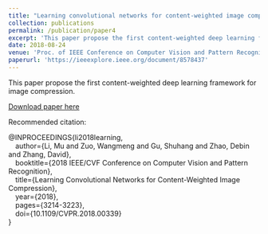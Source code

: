 ```yaml
---
title: "Learning convolutional networks for content-weighted image compression"
collection: publications
permalink: /publication/paper4
excerpt: 'This paper propose the first content-weighted deep learning framework for image compression.'
date: 2018-08-24
venue: 'Proc. of IEEE Conference on Computer Vision and Pattern Recognition (CVPR)'
paperurl: 'https://ieeexplore.ieee.org/document/8578437'
---
```

This paper propose the first content-weighted deep learning framework for image compression.

[Download paper here](https://ieeexplore.ieee.org/document/8578437)

Recommended citation: 

@INPROCEEDINGS{li2018learning,  
&emsp;author={Li, Mu and Zuo, Wangmeng and Gu, Shuhang and Zhao, Debin and Zhang, David},  
&emsp;booktitle={2018 IEEE/CVF Conference on Computer Vision and Pattern Recognition},   
&emsp;title={Learning Convolutional Networks for Content-Weighted Image Compression},   
&emsp;year={2018},  
&emsp;pages={3214-3223},  
&emsp;doi={10.1109/CVPR.2018.00339}  
}
